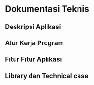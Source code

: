 # Dokumentasi Teknis
## Deskripsi Aplikasi

## Alur Kerja Program

## Fitur Fitur Aplikasi

## Library dan Technical case
